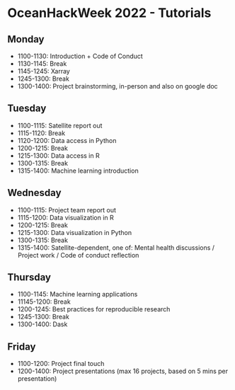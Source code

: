 # OceanHackWeek 2022 - Tutorials

## Monday
- 1100-1130: Introduction + Code of Conduct
- 1130-1145: Break
- 1145-1245: Xarray
- 1245-1300: Break
- 1300-1400: Project brainstorming, in-person and also on google doc

## Tuesday
- 1100-1115: Satellite report out
- 1115-1120: Break
- 1120-1200: Data access in Python
- 1200-1215: Break
- 1215-1300: Data access in R
- 1300-1315: Break
- 1315-1400: Machine learning introduction

## Wednesday
- 1100-1115: Project team report out
- 1115-1200: Data visualization in R
- 1200-1215: Break
- 1215-1300: Data visualization in Python
- 1300-1315: Break
- 1315-1400: Satellite-dependent, one of: Mental health discussions / Project work / Code of conduct reflection

## Thursday
- 1100-1145: Machine learning applications
- 11145-1200: Break
- 1200-1245: Best practices for reproducible research
- 1245-1300: Break
- 1300-1400: Dask

## Friday
- 1100-1200: Project final touch
- 1200-1400: Project presentations (max 16 projects, based on 5 mins per presentation)
